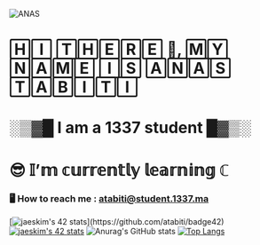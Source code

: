 ![ANAS](https://user-images.githubusercontent.com/79755743/143688948-f7049b5f-3405-4707-ac2e-cd60f8d73fe1.jpg)

# 🄷🄸 🅃🄷🄴🅁🄴 👋, 🄼🅈 🄽🄰🄼🄴 🄸🅂 🄰🄽🄰🅂 🅃🄰🄱🄸🅃🄸
#                                               ░▒▓█ I am  a 1337 student █▓▒░
# 😎 𝕀’𝕞 𝕔𝕦𝕣𝕣𝕖𝕟𝕥𝕝𝕪 𝕝𝕖𝕒𝕣𝕟𝕚𝕟𝕘 ℂ
###  🖥 How to reach me :  atabiti@student.1337.ma

<!---
anasbiti/anasbiti is a ✨ special ✨ repository because its `README.md` (this file) appears on your GitHub profile.
You can click the Preview link to take a look at your changes.
--->







[![jaeskim's 42 stats](https://badge42.herokuapp.com/api/stats/atabiti?)](https://github.com/atabiti/badge42)
[![jaeskim's 42 stats](https://badge42.herokuapp.com/api/stats/atabiti?darkmode=true&cursus=C%20Piscine)](https://github.com/atabiti/badge42)
![Anurag's GitHub stats](https://github-readme-stats.vercel.app/api?username=anastabiti&show_icons=true&theme=dark)
[![Top Langs](https://github-readme-stats.vercel.app/api/top-langs/?username=anastabiti)](https://github.com/anastabiti/github-readme-stats)




